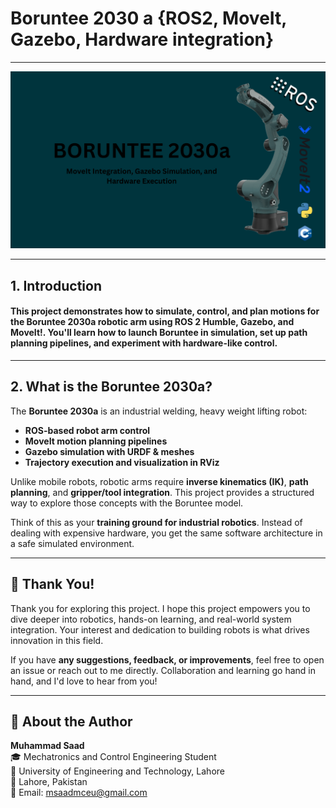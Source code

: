 # Boruntee 2030 a {ROS2, MoveIt, Gazebo, Hardware integration}

---

![alt text](boruntee_header.png)

---



<div class="section-border">

## 1. Introduction

#### This project demonstrates how to simulate, control, and plan motions for the **Boruntee 2030a** robotic arm using **ROS 2 Humble**, **Gazebo**, and **MoveIt!**. You'll learn how to launch Boruntee in simulation, set up path planning pipelines, and experiment with hardware-like control.

</div>

---

<div class="section-border">

## 2. What is the  Boruntee 2030a?

The **Boruntee 2030a** is an industrial welding, heavy weight lifting robot:

- **ROS-based robot arm control**  
- **MoveIt motion planning pipelines**  
- **Gazebo simulation with URDF & meshes**  
- **Trajectory execution and visualization in RViz**

Unlike mobile robots, robotic arms require **inverse kinematics (IK)**, **path planning**, and **gripper/tool integration**. This project provides a structured way to explore those concepts with the Boruntee model.

Think of this as your **training ground for industrial robotics**. Instead of dealing with expensive hardware, you get the same software architecture in a safe simulated environment.


---


<div class="section-border">


## 🙏 Thank You!

Thank you for exploring this project. I hope this project empowers you to dive deeper into robotics, hands-on learning, and real-world system integration. Your interest and dedication to building robots is what drives innovation in this field.

If you have **any suggestions, feedback, or improvements**, feel free to open an issue or reach out to me directly. Collaboration and learning go hand in hand, and I'd love to hear from you!

---

## 👤 About the Author

**Muhammad Saad**  
🎓 Mechatronics and Control Engineering Student  
🏫 University of Engineering and Technology, Lahore  
📍 Lahore, Pakistan  
📧 Email: [msaadmceu@gmail.com](mailto:msaadmceu@gmail.com)
